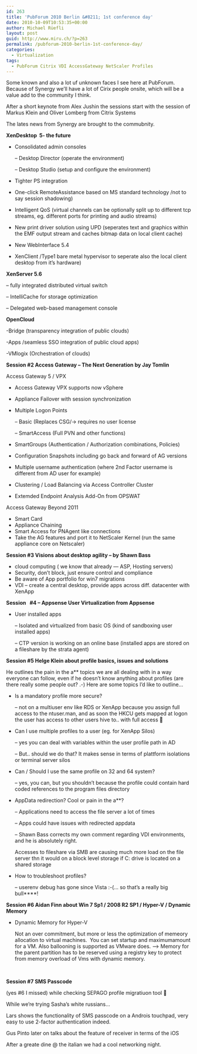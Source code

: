 ```yaml
---
id: 263
title: 'PubForum 2010 Berlin &#8211; 1st conference day'
date: 2010-10-09T10:53:35+00:00
author: Michael Rüefli
layout: post
guid: http://www.miru.ch/?p=263
permalink: /pubforum-2010-berlin-1st-conference-day/
categories:
  - Virtualization
tags:
  - PubForum Citrix VDI AccessGateway NetScaler Profiles
---
```

Some known and also a lot uf unknown faces I see here at PubForum. Because of Synergy we&#8217;ll have a lot of Cirix people onsite, which will be a value add to the community I think.
  
After a short keynote from Alex Jushin the sessions start with the session of Markus Klein and Oliver Lomberg from Citrix Systems
  
The lates news from Synergy are brought to the commubnity.

**XenDesktop  5- the future**

  * Consolidated admin consoles
  
    &#8211; Desktop Director (operate the environment)
  
    &#8211; Desktop Studio (setup and configure the environment)
  * Tighter PS integration
  * One-click RemoteAssistance based on MS standard technology /not to say session shadowing)
  * Intelligent QoS (virtual channels can be optionally split up to different tcp streams, eg. different ports for printing and audio streams)
  * New print driver solution using UPD (seperates text and graphics within the EMF output stream and caches bitmap data on local client cache)
  * New WebInterface 5.4
  * XenClient /Type1 bare metal hypervisor to seperate also the local client desktop from it&#8217;s hardware)

**XenServer 5.6**
  
&#8211; fully integrated distributed virtual switch
  
&#8211; IntelliCache for storage optimization
  
&#8211; Delegated web-based management console

**OpenCloud**
  
-Bridge (transparency integration of public clouds)
  
-Apps /seamless SSO integration of public cloud apps)
  
-VMlogix (Orchestration of clouds)

**Session #2 Access Gateway &#8211; The Next Generation by Jay Tomlin**

Access Gateway 5 / VPX

  * Access Gateway VPX supports now vSphere
  * Appliance Failover with session synchronization
  * Multiple Logon Points
  
    &#8211; Basic (Replaces CSG/-> requires no user license
  
    &#8211; SmartAccess (Full PVN and other functions)
  * SmartGroups (Authentication / Authorization combinations, Policies)
  * Configuration Snapshots including go back and forward of AG versions
  * Multiple username authentication (where 2nd Factor username is different from AD user for example)
  * Clustering / Load Balancing via Access Controller Cluster
  * Extemded Endpoint Analysis Add-On from OPSWAT

Access Gateway Beyond 2011

  * Smart Card
  * Appliance Chaining
  * Smart Access for PNAgent like connections
  * Take the AG features and port it to NetScaler Kernel (run the same appliance core on Netscaler)

**Session #3 Visions about desktop agility &#8211; by Shawn Bass**

  * cloud computing ( we know that already &#8212; ASP, Hosting servers)
  * Security, don&#8217;t block, just ensure control and compliance
  * Be aware of App portfolio for win7 migrations
  * VDI &#8211; create a central desktop, provide apps across diff. datacenter with XenApp

**Session   #4 &#8211; Appsense User Virtualization from Appsense**

  * User installed apps
  
    &#8211; Isolated and virtualized from basic OS (kind of sandboxing user installed apps)
  
    &#8211; CTP version is working on an online base (installed apps are stored on a fileshare by the strata agent)

**Session #5 Helge Klein about profile basics, issues and solutions**

He outlines the pain in the a** topics we are all dealing with in a way everyone can follow, even if he doesn&#8217;t know anything about profiles (are there really some people out? .-) Here are some topics I&#8217;d like to outline&#8230;

  * Is a mandatory profile more secure?
  
    &#8211; not on a multiuser env like RDS or XenApp because you assign full access to the ntuser.man, and as soon the HKCU gets mapped at logon the user has access to other users hive to.. with full access 🙁
  * Can I use multiple profiles to a user (eg. for XenApp Silos)
  
    &#8211; yes you can deal with variables within the user profile path in AD
  
    &#8211; But.. should we do that? It makes sense in terms of plattform isolations or terminal server silos
  * Can / Should I use the same profile on 32 and 64 system?
  
    &#8211; yes, you can, but you shouldn&#8217;t because the profile could contain hard coded references to the program files directory
  * AppData redirection? Cool or pain in the a**?
  
    &#8211; Applications need to access the file server a lot of times
  
    &#8211; Apps could have issues with redirected appdata
  
    &#8211; Shawn Bass corrects my own comment regarding VDI environments, and he is absolutely right.
  
    Accesses to fileshare via SMB are causing much more load on the file server thn it would on a block level storage if C: drive is located on a shared storage
  * How to troubleshoot profiles?
  
    &#8211; userenv debug has gone since Vista :-(&#8230; so that&#8217;s a really big bull\****!

**Session #6 Aidan Finn about Win 7 Sp1 / 2008 R2 SP1 / Hyper-V / Dynamic Memory**

  * Dynamic Memory for Hyper-V
  
    Not an over commitment, but more or less the optimization of memeory allocation to virtual machines.  You can set startup and maximumamount for a VM. Also ballooning is supported as VMware does. &#8211;> Memory for the parent partition has to be reserved using a registry key to protect from memory overload of Vms with dynamic memory.

 

**Session #7 SMS Passcode**
  
(yes #6 I missed) while checking SEPAGO profile migratiuon tool 🙂

While we&#8217;re trying Sasha&#8217;s white russians&#8230;
  
Lars shows the functionality of SMS passcode on a Androis touchpad, very easy to use 2-factor authentication indeed.

Gus Pinto later on talks about the feature of receiver in terms of the iOS

After a greate dine @ the italian we had a cool networking night.